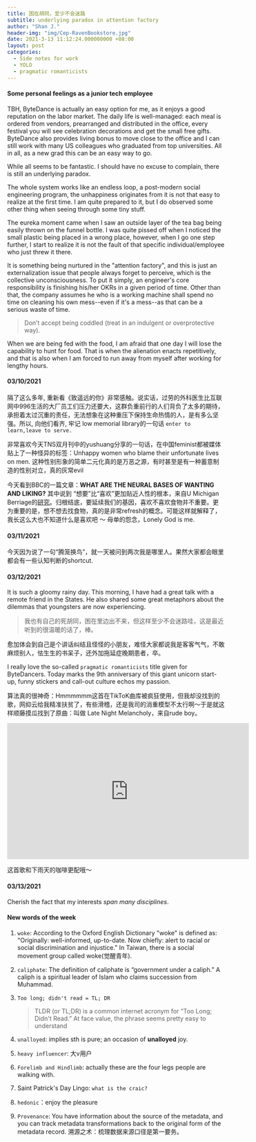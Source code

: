 ```yaml
---
title: 困在胡同，至少不会迷路
subtitle: underlying paradox in attention factory
author: "Shan J."
header-img: "img/Cep-RavenBookstore.jpg"
date: 2021-3-13 11:12:24.000000000 +08:00
layout: post
categories:
  - Side notes for work
  - YOLO
  - pragmatic romanticists
---
```


#### Some personal feelings as a junior tech employee

TBH, ByteDance is actually an easy option for me, as it enjoys a good reputation on the labor market. The daily life is well-managed: each meal is ordered from vendors, prearranged and distributed in the office, every festival you will see celebration decorations and get the small free gifts. ByteDance also provides living bonus to move close to the office and I can still work with many US colleagues who graduated from top universities. All in all, as a new grad this can be an easy way to go.

While all seems to be fantastic. I should have no excuse to complain, there is still an underlying paradox.

The whole system works like an endless loop, a post-modern social engineering program, the unhappiness originates from it is not that easy to realize at the first time. I am quite prepared to it, but I do observed some other thing when seeing through some tiny stuff.

The eureka moment came when I saw an outside layer of the tea bag being easily thrown on the funnel bottle. I was quite pissed off when I noticed the small plastic being placed in a wrong place, however, when I go one step further, I start to realize it is not the fault of that specific individual/employee who just threw it there.

It is something being nurtured in the "attention factory", and this is just an externalization issue that people always forget to perceive, which is the collective unconsciousness. To put it simply, an engineer's core responsibility is finishing his/her OKRs in a given period of time. Other than that, the company assumes he who is a working machine shall spend no time on cleaning his own mess--even if it's a mess--as that can be a serious waste of time.

> Don’t accept being coddled (treat in an indulgent or overprotective way).

When we are being fed with the food, I am afraid that one day I will lose the capability to hunt for food. That is when the alienation enacts repetitively, and that is also when I am forced to run away from myself after working for lengthy hours.

#### 03/10/2021

隔了这么多年, 重新看《致遥远的你》非常感触。说实话，过劳的外科医生比互联网中996生活的大厂员工们压力还要大，这群负重前行的人们背负了太多的期待，承担着太过沉重的责任，无法想象在这种重压下保持生命热情的人，是有多么坚强。所以, 向他们看齐, 牢记 low memorial library的一句话 `enter to learn,leave to serve.`

非常喜欢今天TNS双月刊中的yushuang分享的一句话，在中国feminist都被媒体贴上了一种怪异的标签：Unhappy women who blame their unfortunate lives on men. 这种性别形象的简单二元化真的是万恶之源，有时甚至是有一种蓄意制造的性别对立，真的灰常evil

今天看到BBC的一篇文章：**WHAT ARE THE NEURAL BASES OF WANTING AND LIKING?** 其中说到 “想要”比“喜欢”更加贴近人性的根本，来自U Michigan Berriage的[研究](https://sites.lsa.umich.edu/berridge-lab/)。归根结底，要延续我们的基因，喜欢不喜欢食物并不重要。更为重要的是，想不想去找食物，真的是非常refresh的概念。可能这样就解释了，我长这么大也不知道什么是喜欢吧 ～ 母单的怨念，Lonely God is me.

#### 03/11/2021

今天因为说了一句“腾笼换鸟”，就一天被问到两次我是哪里人。果然大家都会眼里都会有一些认知判断的shortcut.

#### 03/12/2021

It is such a gloomy rainy day. This morning, I have had a great talk with a remote friend in the States. He also shared some great metaphors about the dilemmas that youngsters are now experiencing.

> 我也有自己的死胡同，困在里边出不来，但这样至少不会迷路哇，这是最近听到的很温暖的话了，棒。

愈加体会到自己是个讲话纠结且怪怪的小朋友，难怪大家都说我是客客气气，不敢麻烦别人，怯生生的书呆子，还外加拖延症晚期患者，卒。

I really love the so-called `pragmatic romanticists`  title given for ByteDancers. Today marks the 9th anniversary of this giant unicorn start-up, funny stickers and call-out culture echos my passion.

算法真的很神奇：Hmmmmmm这首在TikToK曲库被疯狂使用，但我却没找到的歌，网抑云给我精准扶贫了，有些滑稽，还是我司的消重模型不太行啊～于是就这样顺藤摸瓜找到了原曲：叫做 Late Night Melancholy，来自rude boy。

<iframe width="560" height="315" src="https://www.youtube.com/embed/TERlLbXRAEs" frameborder="0" allow="accelerometer; autoplay; clipboard-write; encrypted-media; gyroscope; picture-in-picture" allowfullscreen></iframe>

这首歌和下雨天的咖啡更配哦～

#### 03/13/2021

Cherish the fact that my interests *span many disciplines*.

#### New words of the week

1. `woke`: According to the Oxford English Dictionary "woke" is defined as: "Originally: well-informed, up-to-date. Now chiefly: alert to racial or social discrimination and injustice." In Taiwan, there is a social movement group called woke(觉醒青年).

2. `caliphate`: The definition of caliphate is “government under a caliph.” A caliph is a spiritual leader of Islam who claims succession from Muhammad.

3. `Too long; didn't read = TL; DR`

   > TLDR (or TL;DR) is a common internet acronym for “Too Long; Didn't Read.” At face value, the phrase seems pretty easy to understand

4. `unalloyed`: implies sth is pure; an occasion of **unalloyed** joy.

5. `heavy influencer`: 大v用户

6. `Forelimb and Hindlimb`: actually these are the four legs people are walking with.

7. Saint Patrick's Day Lingo: `what is the craic? `

8. `hedonic`：enjoy the pleasure

9. `Provenance`: You have information about the source of the metadata, and you can track metadata transformations back to the original form of the metadata record. 溯源之术：梳理数据来源口径是第一要务。
